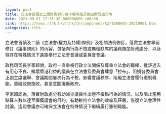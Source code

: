 ```yaml
---
layout: post
title: 立法會首讀及二讀修例對行為不檢等議員施加財政處分等
date: 2021-09-01 17:35:38.000000000 +08:00
link: https://news.rthk.hk/rthk/ch/component/k2/1608605-20210901.htm
categories: rthk
---
```


立法會首讀及二讀《立法會(權力及特權)條例》及相關法例修訂，落實立法會早前修訂《議事規則》的內容，包括向行為不檢或無理缺席的議員施加財政處分，以及容許在特殊情況下遙距舉行立法會會議或委員會會議。

政務司司長李家超說，政府一直重視行政立法關係及尊重立法會的職權，批評過去有用心不良、損壞香港利益的議員在立法會及委員會肆意「拉布」、阻撓各委員會正副主席選舉、會議期間屢次行為不檢，影響會議秩序，阻礙立法會履行憲制職能，窒礙政府施政，甚至意圖癱瘓政府。

李家超認為，落實財政處分有助減少議員作出極不檢點行為的情況，以及阻止濫用點算人數以達至癱瘓議會的目的，有助維持立法會的效率及莊嚴，恢復立法會理性討論，遙距會議亦可確保立法會在特殊情況下繼續履行憲制職能。
